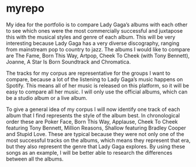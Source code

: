 # myrepo
My idea for the portfolio is to compare Lady Gaga’s albums with each other to see which ones were the most commercially successful and juxtapose this with the musical styles and genre of each album. This will be very interesting because Lady Gaga has a very diverse discography, ranging from mainstream pop to country to jazz. The albums I would like to compare are The Fame, Born This Way, Artpop, Cheek To Cheek (with Tony Bennett), Joanne, A Star Is Born Soundtrack and Chromatica.

The tracks for my corpus are representative for the groups I want to compare, because a lot of the listening to Lady Gaga’s music happens on Spotify. This means all of her music is released on this platform, so it will be easy to compare all her music. I will only use the official albums, which can be a studio album or a live album.

To give a general idea of my corpus I will now identify one track of each album that I find represents the style of the album best. In chronological order these are Poker Face, Born This Way, Applause, Cheek To Cheek featuring Tony Bennett, Million Reasons, Shallow featuring Bradley Cooper and Stupid Love. These are typical because they were not only one of the most successful tracks on the albums, which means they represent that era, but they also represent the genre that Lady Gaga explores. By using these songs as an example, I will be better able to research the differences between all the albums.
